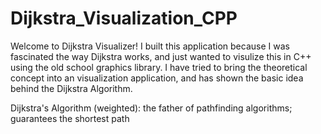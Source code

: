 # Dijkstra_Visualization_CPP

Welcome to Dijkstra Visualizer! I built this application because I was fascinated the way Dijkstra works, and just wanted to visulize this in C++
using the old school graphics library. 
I have tried to bring the theoretical concept into an visualization application, and has shown the basic idea behind the Dijkstra Algorithm.

Dijkstra's Algorithm (weighted): the father of pathfinding algorithms; guarantees the shortest path
